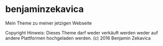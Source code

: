 # benjaminzekavica
Mein Theme zu meiner jetzigen Webseite

Copyright Hinweis: Dieses Theme darf weder verkäuft werden weder auf andere Plattformen hochgeladen werden.
(c) 2016 Benjamin Zekavica
